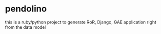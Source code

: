 pendolino
=========

this is a ruby/python project to generate RoR, Django, GAE application right from the data model
